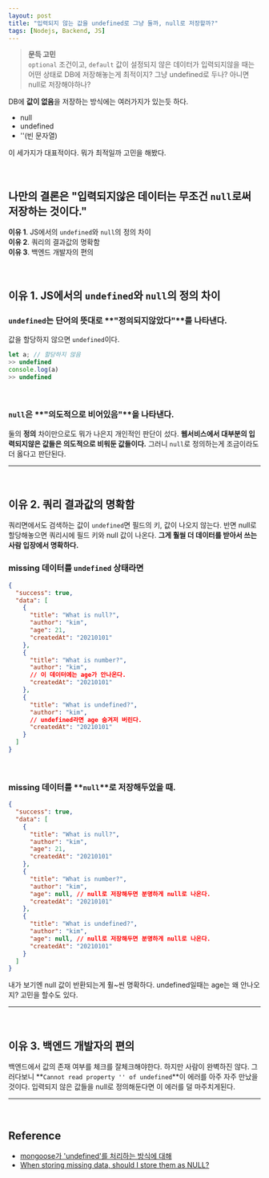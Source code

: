 ```yaml
---
layout: post
title: "입력되지 않는 값을 undefined로 그냥 둘까, null로 저장할까?"
tags: [Nodejs, Backend, JS]
---
```


> **문득 고민**<br>
> `optional` 조건이고, `default` 값이 설정되지 않은 데이터가 입력되지않을 때는 어떤 상태로 DB에 저장해놓는게 최적이지?
> 그냥 undefined로 두나? 아니면 null로 저장해야하나?

DB에 **값이 없음**을 저장하는 방식에는 여러가지가 있는듯 하다.

- null
- undefined
- ''(빈 문자열)

이 세가지가 대표적이다. 뭐가 최적일까 고민을 해봤다.

<br>

## 나만의 결론은 **"입력되지않은 데이터는 무조건 `null`로써 저장하는 것이다."**<br>

**이유 1**. JS에서의 `undefined`와 `null`의 정의 차이<br>
**이유 2**. 쿼리의 결과값의 명확함<br>
**이유 3**. 백엔드 개발자의 편의

<br>

## 이유 1. JS에서의 `undefined`와 `null`의 정의 차이

### `undefined`는 단어의 뜻대로 **"정의되지않았다"**를 나타낸다.

값을 할당하지 않으면 `undefined`이다.

```js
let a; // 할당하지 않음
>> undefined
console.log(a)
>> undefined
```

<br>

### `null`은 **"의도적으로 비어있음"**을 나타낸다.

둘의 **정의** 차이만으로도 뭐가 나은지 개인적인 판단이 섰다. **웹서비스에서 대부분의 입력되지않은 값들은 의도적으로 비워둔 값들이다.** 그러니 `null`로 정의하는게 조금이라도 더 옳다고 판단된다.

---

<br>

## 이유 2. 쿼리 결과값의 명확함

쿼리면에서도 검색하는 값이 `undefined`면 필드의 키, 값이 나오지 않는다. 반면 null로 할당해놓으면 쿼리시에 필드 키와 null 값이 나온다. **그게 훨씰 더 데이터를 받아서 쓰는 사람 입장에서 명확하다.**

### missing 데이터를 **`undefined`** 상태라면

```json
{
  "success": true,
  "data": [
    {
      "title": "What is null?",
      "author": "kim",
      "age": 21,
      "createdAt": "20210101"
    },
    {
      "title": "What is number?",
      "author": "kim",
      // 이 데이터에는 age가 안나온다.
      "createdAt": "20210101"
    },
    {
      "title": "What is undefined?",
      "author": "kim",
      // undefined라면 age 숨겨저 버린다.
      "createdAt": "20210101"
    }
  ]
}
```

<br>

### missing 데이터를 **`null`**로 저장해두었을 때.

```json
{
  "success": true,
  "data": [
    {
      "title": "What is null?",
      "author": "kim",
      "age": 21,
      "createdAt": "20210101"
    },
    {
      "title": "What is number?",
      "author": "kim",
      "age": null, // null로 저장해두면 분명하게 null로 나온다.
      "createdAt": "20210101"
    },
    {
      "title": "What is undefined?",
      "author": "kim",
      "age": null, // null로 저장해두면 분명하게 null로 나온다.
      "createdAt": "20210101"
    }
  ]
}
```

내가 보기엔 null 값이 반환되는게 훨~씬 명확하다. undefined일때는 age는 왜 안나오지? 고민을 할수도 있다.

---

<br>

## 이유 3. 백엔드 개발자의 편의

백엔드에서 값의 존재 여부를 체크를 잘체크해야한다. 하지만 사람이 완벽하진 않다. 그러다보니 **`Cannot read property '' of undefined`**이 에러를 아주 자주 만났을 것이다. 입력되지 않은 값들을 null로 정의해둔다면 이 에러를 덜 마주치게된다.

---

<br>

## Reference

- [mongoose가 'undefined'를 처리하는 방식에 대해](https://blog.ull.im/engineering/2019/03/22/mongooses-undefined-handling.html)<br>
- [When storing missing data, should I store them as NULL?](https://discuss.codecademy.com/t/when-storing-missing-data-should-i-store-them-as-null/349730)
